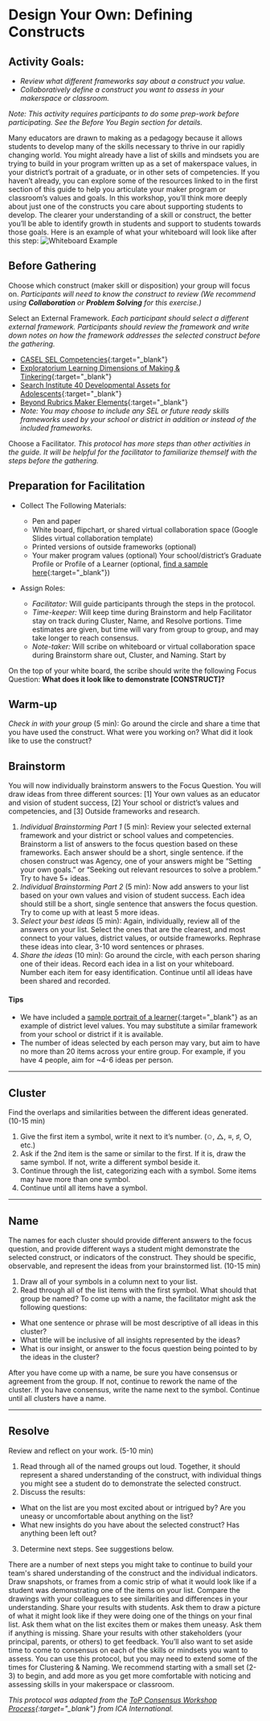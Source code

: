 # Design Your Own: Defining Constructs
## Activity Goals:
- *Review what different frameworks say about a construct you value.*
- *Collaboratively define a construct you want to assess in your makerspace or classroom.*

*Note: This activity requires participants to do some prep-work before participating. See the Before You Begin section for details.*

Many educators are drawn to making as a pedagogy because it allows students to develop many of the skills necessary to thrive in our rapidly changing world. You might already have a list of skills and mindsets you are trying to build in your program written up as a set of makerspace values, in your district’s portrait of a graduate, or in other sets of competencies. If you haven’t already, you can explore some of the resources linked to in the first section of this guide to help you articulate your maker program or classroom’s values and goals.
In this workshop, you’ll think more deeply about just one of the constructs you care about supporting students to develop. The clearer your understanding of a skill or construct, the better you’ll be able to identify growth in students and support to students towards those goals.
Here is an example of what your whiteboard will look like after this step:
![Whiteboard Example](https://playfulmit.github.io/beyond-rubrics/img/DefineConstruct3.png)

## Before Gathering
Choose which construct (maker skill or disposition) your group will focus on. *Participants will need to know the construct to review (We recommend using **Collaboration** or **Problem Solving** for this exercise.)*

Select an External Framework. *Each participant should select a different external framework. Participants should review the framework and write down notes on how the framework addresses the selected construct before the gathering.*
- [CASEL SEL Competencies](https://playfulmit.github.io/beyond-rubrics/modules/setting%20context/resources/CASEL-Competencies.pdf){:target="_blank"}
- [Exploratorium Learning Dimensions of Making & Tinkering](https://playfulmit.github.io/beyond-rubrics/modules/setting%20context/resources/Learning%20Dimensions%20Explained-July2017.pdf){:target="_blank"}
- [Search Institute 40 Developmental Assets for Adolescents](https://playfulmit.github.io/beyond-rubrics/modules/setting%20context/resources/Search%20Institute.pdf){:target="_blank"}
- [Beyond Rubrics Maker Elements](https://playfulmit.github.io/beyond-rubrics/modules/setting%20context/resources/MakerElements_IndividualPosters-share.pdf){:target="_blank"}
- *Note: You may choose to include any SEL or future ready skills frameworks used by your school or district in addition or instead of the included frameworks.*

Choose a Facilitator. *This protocol has more steps than other activities in the guide. It will be helpful for the facilitator to familiarize themself with the steps before the gathering.*

## Preparation for Facilitation
- Collect The Following Materials:
  - Pen and paper
  - White board, flipchart, or shared virtual collaboration space (Google Slides virtual collaboration template)
  - Printed versions of outside frameworks (optional)
  - Your maker program values (optional)
Your school/district’s Graduate Profile or Profile of a Learner (optional, [find a sample here](https://drive.google.com/open?id=1QD6iWzqKG_sRaDo5aIr0aX5AeQd45fmO){:target="_blank"})

- Assign Roles:
  - *Facilitator:* Will guide participants through the steps in the protocol.
  - *Time-keeper:* Will keep time during Brainstorm and help Facilitator stay on track during Cluster, Name, and Resolve portions. Time estimates are given, but time will vary from group to group, and may take longer to reach consensus.
  - *Note-taker:* Will scribe on whiteboard or virtual collaboration space during Brainstorm share out, Cluster, and Naming. Start by

On the top of your white board, the scribe should write the following Focus Question:
**What does it look like to demonstrate [CONSTRUCT]?**

## Warm-up
*Check in with your group* (5 min): Go around the circle and share a time that you have used the construct. What were you working on? What did it look like to use the construct?

## Brainstorm
You will now individually brainstorm answers to the Focus Question. You will draw ideas from three different sources: [1] Your own values as an educator and vision of student success, [2] Your school or district’s values and competencies, and [3] Outside frameworks and research.
1. *Individual Brainstorming Part 1* (5 min): Review your selected external framework and your district or school values and competencies. Brainstorm a list of answers to the focus question based on these frameworks. Each answer should be a short, single sentence. if the chosen construct was Agency, one of your answers might be “Setting your own goals.” or “Seeking out relevant resources to solve a problem.” Try to have 5+ ideas.
2. *Individual Brainstorming Part 2* (5 min): Now add answers to your list based on your own values and vision of student success. Each idea should still be a short, single sentence that answers the focus question. Try to come up with at least 5 more ideas.
3. *Select your best ideas* (5 min): Again, individually, review all of the answers on your list. Select the ones that are the clearest, and most connect to your values, district values, or outside frameworks. Rephrase these ideas into clear, 3-10 word sentences or phrases.
4. *Share the ideas* (10 min): Go around the circle, with each person sharing one of their ideas. Record each idea in a list on your whiteboard. Number each item for easy identification. Continue until all ideas have been shared and recorded.

#### Tips

  - We have included a [sample portrait of a learner](https://playfulmit.github.io/beyond-rubrics/modules/setting%20context/resources/MURSDProfile.png){:target="_blank"} as an example of district level values. You may substitute a similar framework from your school or district if it is available.
  - The number of ideas selected by each person may vary, but aim to have no more than 20 items across your entire group. For example, if you have 4 people, aim for ~4-6 ideas per person.

***

## Cluster
Find the overlaps and similarities between the different ideas generated. (10-15 min)
1. Give the first item a symbol, write it next to it’s number. (✩, △, ≡, ♯, ○, etc.)
2. Ask if the 2nd item is the same or similar to the first. If it is, draw the same symbol. If not, write a different symbol beside it.
3. Continue through the list, categorizing each with a symbol. Some items may have more than one symbol.
4. Continue until all items have a symbol.

***

## Name
The names for each cluster should provide different answers to the focus question, and provide different ways a student might demonstrate the selected construct, or indicators of the construct. They should be specific, observable, and represent the ideas from your brainstormed list. (10-15 min)
1. Draw all of your symbols in a column next to your list.
2. Read through all of the list items with the first symbol. What should that group be named? To come up with a name, the facilitator might ask the following questions:
  - What one sentence or phrase will be most descriptive of all ideas in this cluster?
  - What title will be inclusive of all insights represented by the ideas?
  - What is our insight, or answer to the focus question being pointed to by the ideas in the cluster?

  After you have come up with a name, be sure you have consensus or agreement from the    group. If not, continue to rework the name of the cluster. If you have consensus, write the name next to the symbol. Continue until all clusters have a name.

***

## Resolve

Review and reflect on your work. (5-10 min)
1. Read through all of the named groups out loud. Together, it should represent a shared understanding of the construct, with individual things you might see a student do to demonstrate the selected construct.
2. Discuss the results:
  - What on the list are you most excited about or intrigued by? Are you uneasy or uncomfortable about anything on the list?
  - What new insights do you have about the selected construct? Has anything been left out?
3. Determine next steps. See suggestions below.

There are a number of next steps you might take to continue to build your team's shared understanding of the construct and the individual indicators.
Draw snapshots, or frames from a comic strip of what it would look like if a student was demonstrating one of the items on your list. Compare the drawings with your colleagues to see similarities and differences in your understanding.
Share your results with students. Ask them to draw a picture of what it might look like if they were doing one of the things on your final list. Ask them what on the list excites them or makes them uneasy. Ask them if anything is missing.
Share your results with other stakeholders (your principal, parents, or others) to get feedback.
You’ll also want to set aside time to come to consensus on each of the skills or mindsets you want to assess. You can use this protocol, but you may need to extend some of the times for Clustering & Naming. We recommend starting with a small set (2-3) to begin, and add more as you get more comfortable with noticing and assessing skills in your makerspace or classroom.

*This protocol was adapted from the [ToP Consensus Workshop Process](http://www.ica-international.org/top-facilitation/){:target="_blank"} from ICA International.*

